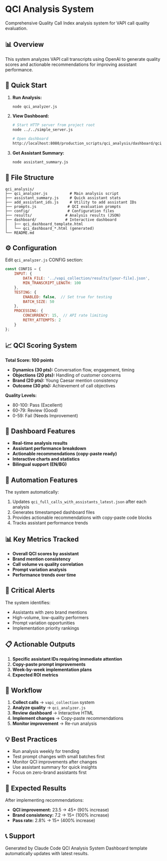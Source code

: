 # QCI Analysis System

Comprehensive Quality Call Index analysis system for VAPI call quality evaluation.

## 📊 Overview

This system analyzes VAPI call transcripts using OpenAI to generate quality scores and actionable recommendations for improving assistant performance.

## 🚀 Quick Start

1. **Run Analysis:**
   ```bash
   node qci_analyzer.js
   ```

2. **View Dashboard:**
   ```bash
   # Start HTTP server from project root
   node ../../simple_server.js

   # Open dashboard
   http://localhost:8080/production_scripts/qci_analysis/dashboard/qci_dashboard_template.html
   ```

3. **Get Assistant Summary:**
   ```bash
   node assistant_summary.js
   ```

## 📁 File Structure

```
qci_analysis/
├── qci_analyzer.js          # Main analysis script
├── assistant_summary.js     # Quick assistant stats
├── add_assistant_ids.js     # Utility to add assistant IDs
├── prompts.js              # QCI evaluation prompts
├── config/                 # Configuration files
├── results/               # Analysis results (JSON)
├── dashboard/             # Interactive dashboard
│   ├── qci_dashboard_template.html
│   └── qci_dashboard_*.html (generated)
└── README.md
```

## ⚙️ Configuration

Edit `qci_analyzer.js` CONFIG section:

```javascript
const CONFIG = {
    INPUT: {
        DATA_FILE: '../vapi_collection/results/[your-file].json',
        MIN_TRANSCRIPT_LENGTH: 100
    },
    TESTING: {
        ENABLED: false,  // Set true for testing
        BATCH_SIZE: 50
    },
    PROCESSING: {
        CONCURRENCY: 15,  // API rate limiting
        RETRY_ATTEMPTS: 2
    }
};
```

## 📈 QCI Scoring System

**Total Score: 100 points**
- **Dynamics (30 pts):** Conversation flow, engagement, timing
- **Objections (20 pts):** Handling of customer concerns
- **Brand (20 pts):** Young Caesar mention consistency
- **Outcome (30 pts):** Achievement of call objectives

**Quality Levels:**
- 80-100: Pass (Excellent)
- 60-79: Review (Good)
- 0-59: Fail (Needs Improvement)

## 🎯 Dashboard Features

- **Real-time analysis results**
- **Assistant performance breakdown**
- **Actionable recommendations (copy-paste ready)**
- **Interactive charts and statistics**
- **Bilingual support (EN/BG)**

## 🔧 Automation Features

The system automatically:
1. Updates `qci_full_calls_with_assistants_latest.json` after each analysis
2. Generates timestamped dashboard files
3. Provides actionable recommendations with copy-paste code blocks
4. Tracks assistant performance trends

## 📊 Key Metrics Tracked

- **Overall QCI scores by assistant**
- **Brand mention consistency**
- **Call volume vs quality correlation**
- **Prompt variation analysis**
- **Performance trends over time**

## 🚨 Critical Alerts

The system identifies:
- Assistants with zero brand mentions
- High-volume, low-quality performers
- Prompt variation opportunities
- Implementation priority rankings

## 📋 Actionable Outputs

1. **Specific assistant IDs requiring immediate attention**
2. **Copy-paste prompt improvements**
3. **Week-by-week implementation plans**
4. **Expected ROI metrics**

## 🔄 Workflow

1. **Collect calls** → `vapi_collection` system
2. **Analyze quality** → `qci_analyzer.js`
3. **Review dashboard** → Interactive HTML
4. **Implement changes** → Copy-paste recommendations
5. **Monitor improvement** → Re-run analysis

## 💡 Best Practices

- Run analysis weekly for trending
- Test prompt changes with small batches first
- Monitor QCI improvements after changes
- Use assistant summary for quick insights
- Focus on zero-brand assistants first

## 🎯 Expected Results

After implementing recommendations:
- **QCI improvement:** 23.5 → 45+ (90% increase)
- **Brand consistency:** 7.2 → 15+ (100% increase)
- **Pass rate:** 2.8% → 15+ (400% increase)

## 📞 Support

Generated by Claude Code QCI Analysis System
Dashboard template automatically updates with latest results.